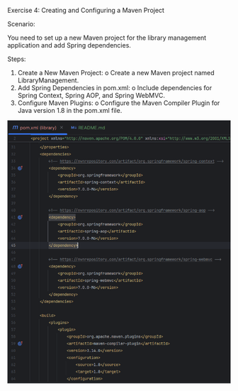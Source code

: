 Exercise 4: Creating and Configuring a Maven Project

Scenario:

You need to set up a new Maven project for the library management application and add Spring dependencies.

Steps:

1.	Create a New Maven Project:
      o	Create a new Maven project named LibraryManagement.
2.	Add Spring Dependencies in pom.xml:
      o	Include dependencies for Spring Context, Spring AOP, and Spring WebMVC.
3.	Configure Maven Plugins:
      o	Configure the Maven Compiler Plugin for Java version 1.8 in the pom.xml file.

![img.png](output.png)